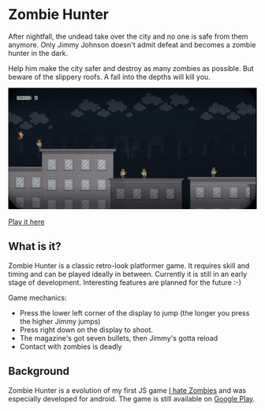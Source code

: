 # Zombie Hunter
After nightfall, the undead take over the city and no one is safe from them anymore. Only Jimmy Johnson doesn't admit defeat and becomes a zombie hunter in the dark. 

Help him make the city safer and destroy as many zombies as possible. But beware of the slippery roofs. A fall into the depths will kill you.

![alt demo](https://github.com/Milchreis/zombie-hunter/raw/master/screencast.gif)

[Play it here](https://milchreis.github.io/zombie-hunter/)

## What is it?
Zombie Hunter is a classic retro-look platformer game. It requires skill and timing and can be played ideally in between. Currently it is still in an early stage of development. Interesting features are planned for the future :-)

Game mechanics:
* Press the lower left corner of the display to jump (the longer you press the higher Jimmy jumps)
* Press right down on the display to shoot.
* The magazine's got seven bullets, then Jimmy's gotta reload
* Contact with zombies is deadly

## Background
Zombie Hunter is a evolution of my first JS game [I hate Zombies](https://github.com/Milchreis/I-Hate-Zombies) and was especially developed for android. The game is still available on [Google Play](https://play.google.com/store/apps/details?id=de.milchreis.zombiehunter).

